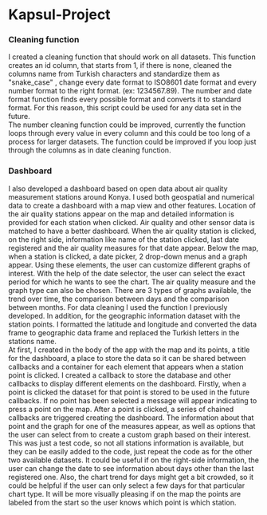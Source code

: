 # Kapsul-Project
### Cleaning function
I created a cleaning function that should work on all datasets. This function creates an id column, that starts from 1, if there is none, cleaned the columns name from Turkish characters and standardize them as "snake_case" , change every date format to ISO8601 date format and every number format to the right format. (ex: 1234567.89). 
The number and date format function finds every possible format and converts it to standard format. For this reason, this script could be used for any data set in the future.  
The number cleaning function could be improved, currently the function loops through every value in every column and this could be too long of a process for larger datasets. The function could be improved if you loop just through the columns as in date cleaning function. 
### Dashboard
I also developed a dashboard based on open data about air quality measurement stations around Konya. I used both geospatial and numerical data to create a dashboard with a map view and other features. Location of the air quality stations appear on the map and detailed information is provided for each station when clicked. Air quality and other sensor data is matched to have a better dashboard. 
When the air quality station is clicked, on the right side, information like name of the station clicked, last date registered and the air quality measures for that date appear. 
Below the map, when a station is clicked, a date picker, 2 drop-down menus and a graph appear. Using these elements, the user can customize different graphs of interest. With the help of the date selector, the user can select the exact period for which he wants to see the chart. The air quality measure and the graph type can also be chosen. There are 3 types of graphs available, the trend over time, the comparison between days and the comparison between months. 
For data cleaning I used the function I previously developed. In addition, for the geographic information dataset with the station points. I formatted the latitude and longitude and converted the data frame to geographic data frame and replaced the Turkish letters in the stations name.  
At first, I created in the body of the app with the map and its points, a title for the dashboard, a place to store the data so it can be shared between callbacks and a container for each element that appears when a station point is clicked. 
I created a callback to store the database and other callbacks to display different elements on the dashboard. 
Firstly, when a point is clicked the dataset for that point is stored to be used in the future callbacks. If no point has been selected a message will appear indicating to press a point on the map. After a point is clicked, a series of chained callbacks are triggered creating the dashboard. The information about that point and the graph for one of the measures appear, as well as options that the user can select from to create a custom graph based on their interest. 
This was just a test code, so not all stations information is available, but they can be easily added to the code, just repeat the code as for the other two available datasets. 
It could be useful if on the right-side information, the user can change the date to see information about days other than the last registered one. Also, the chart trend for days might get a bit crowded, so it could be helpful if the user can only select a few days for that particular chart type. It will be more visually pleasing if on the map the points are labeled from the start so the user knows which point is which station. 
